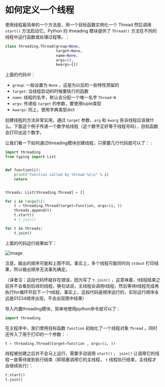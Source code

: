 # 如何定义一个线程

使用线程最简单的一个方法是，用一个目标函数实例化一个 Thread 然后调用 `start()` 方法启动它。Python 的 threading 模块提供了 `Thread()` 方法在不同的线程中运行函数或处理过程等。 :

```python
class threading.Thread(group=None,
                       target=None,
                       name=None,
                       args=(),
                       kwargs={})
```

上面的代码中：

-   `group`: 一般设置为 `None` ，这是为以后的一些特性预留的
-   `target`: 当线程启动的时候要执行的函数
-   `name`: 线程的名字，默认会分配一个唯一名字 `Thread-N`
-   `args`: 传递给 `target` 的参数，要使用tuple类型
-   `kwargs`: 同上，使用字典类型dict

创建线程的方法非常实用，通过 `target` 参数、`arg` 和 `kwarg` 告诉线程应该做什么。下面这个例子传递一个数字给线程（这个数字正好等于线程号码），目标函数会打印出这个数字。

让我们看一下如何通过threading模块创建线程，只需要几行代码就可以了： :

```python
import threading
from typing import List


def function(i):
    print("function called by thread %i\n" % i)
    return


threads: List[threading.Thread] = []

for i in range(5):
    t = threading.Thread(target=function, args=(i, ))
    threads.append(t)
    t.start()
    # t.join()

for t in threads:
    t.join()
```

上面的代码运行结果如下：

![image](https://i.loli.net/2021/06/01/tQqWDar9kzG5mdy.png)

注意，输出的顺序可能和上图不同。事实上，多个线程可能同时向 `stdout` 打印结果，所以输出顺序无法事先确定。

（译者注：这段代码怀疑存在错误，因为写了 `t.join()` ，这意味着，t线程结束之前并不会看到后续的线程，换句话说，主线程会调用t线程，然后等待t线程完成再执行for循环开启下一个t线程，事实上，这段代码是顺序运行的，实际运行顺序永远是01234顺序出现，不会出现图中结果）

导入内置threading模块，简单地使用python命令就可以了：

```python
import threading
```

在主程序中，我们使用目标函数 `function` 初始化了一个线程对象 `Thread` 。同时还传入了用于打印的一个参数： :

```python
t = threading.Thread(target=function , args=(i, ))
```

线程被创建之后并不会马上运行，需要手动调用 `start()` ， `join()` 让调用它的线程一直等待直到执行结束（即阻塞调用它的主线程， `t` 线程执行结束，主线程才会继续执行）：

```python
t.start()
t.join()
```
